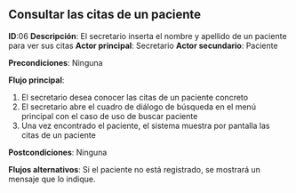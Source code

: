 ## Consultar las citas de un paciente

**ID**:06 **Descripción**: El secretario inserta el nombre y apellido de un paciente para ver sus citas
**Actor principal**: Secretario
**Actor secundario**: Paciente

**Precondiciones**: Ninguna

**Flujo principal**:
1. El secretario desea conocer las citas de un paciente concreto
2. El secretario abre el cuadro de diálogo de búsqueda en el menú principal con el caso de uso de buscar paciente
3. Una vez encontrado el paciente, el sistema muestra por pantalla las citas de un paciente

**Postcondiciones**:  Ninguna

**Flujos alternativos**: Si el paciente no está registrado, se mostrará un mensaje que lo indique.
